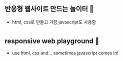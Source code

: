 ## 반응형 웹사이트 만드는 놀이터 🤾
* html, css로 만들고 가끔 javascript도 사용함
#
## responsive web playground 🤾
* use html, css and... sometimes javascript comes in!
